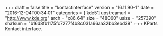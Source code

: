 +++
draft = false
title = "kontactinterface"
version = "16.11.90-1"
date = "2016-12-04T00:34:01"
categories = ['kde5']
upstreamurl = "http://www.kde.org"
arch = "x86_64"
size = "48060"
usize = "257390"
sha1sum = "b16d8fb1175fc7277f4b8c031a66aa32bb3ebd39"
+++
KParts Kontact interface.